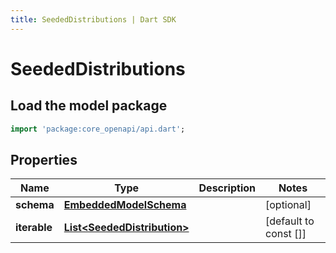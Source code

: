 ```yaml
---
title: SeededDistributions | Dart SDK
---
```


# SeededDistributions

## Load the model package
```dart
import 'package:core_openapi/api.dart';
```

## Properties
Name | Type | Description | Notes
------------ | ------------- | ------------- | -------------
**schema** | [**EmbeddedModelSchema**](EmbeddedModelSchema) |  | [optional] 
**iterable** | [**List\<SeededDistribution\>**](SeededDistribution) |  | [default to const []]




